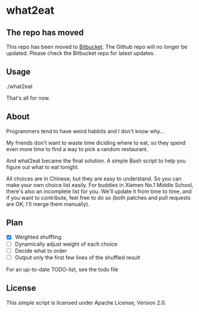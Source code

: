 what2eat
========

The repo has moved
------------------
This repo has been moved to [Bitbucket](https://bitbucket.org/sheep0x/what2eat). The Github repo will no longer be updated. Please check the Bitbucket repo for latest updates.

Usage
-----
./what2eat

That's all for now.

About
-----
Programmers tend to have weird habbits and I don't know why...

My friends don't want to waste time diciding where to eat, so they spend even more time to find a way to pick a random restaurant.

And what2eat became the final solution. A simple Bash script to help you figure out what to eat tonight.

All choices are in Chinese, but they are easy to understand. So you can make your own choice list easily. For buddies in Xiamen No.1 Middle School, there's also an incomplete list for you. We'll update it from time to time, and if you want to contribute, feel free to do so (both patches and pull requests are OK; I'll merge them manually).

Plan
----
- [x] Weighted shuffling
- [ ] Dynamically adjust weight of each choice
- [ ] Decide what to order
- [ ] Output only the first few lines of the shuffled result

For an up-to-date TODO-list, see the todo file

License
-------
This simple script is licensed under Apache License, Version 2.0.
